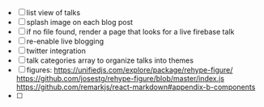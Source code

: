 - [ ] list view of talks
- [ ] splash image on each blog post
- [ ] if no file found, render a page that looks for a live firebase talk
- [ ] re-enable live blogging
- [ ] twitter integration
- [ ] talk categories array to organize talks into themes
- [ ] figures: https://unifiedjs.com/explore/package/rehype-figure/ https://github.com/josestg/rehype-figure/blob/master/index.js https://github.com/remarkjs/react-markdown#appendix-b-components
- [ ] <link href="https://fonts.googleapis.com/css?family=Lato|Merriweather" rel="stylesheet" class="next-head"/>
